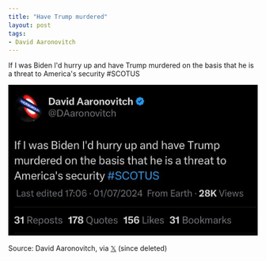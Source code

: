 ```yaml
---
title: "Have Trump murdered"
layout: post
tags:
- David Aaronovitch
---
```


If I was Biden l'd hurry up and have Trump murdered on the basis that he is a threat to America's security #SCOTUS

![Have Trump murdered](/assets/2024-07-01-have-trump-murdered.jpg "David Aaronovitch")

Source: David Aaronovitch, via [𝕏](https://x.com) (since deleted)
